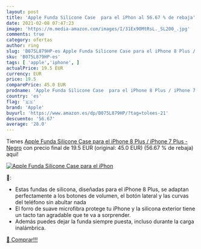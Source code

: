 ```yaml
---
layout: post
title: 'Apple Funda Silicone Case  para el iPhon al 56.67 % de rebaja'
date: 2021-02-08 07:47:23
image: 'https://m.media-amazon.com/images/I/31Ex90MtRsL._SL200_.jpg'
comments: true
category: ofertas
author: ring
slug: 'B075L879HP-es Apple Funda Silicone Case para el iPhone 8 Plus / iPhone 7...'
sku: 'B075L879HP-es'
tags: [ 'apple','iphone', ]
actualPrice: 19.5 EUR
currency: EUR
price: 19.5
comparePrice: 45.0 EUR
prodname: 'Apple Funda Silicone Case  para el iPhone 8 Plus / iPhone 7 Plus  - Negro'
country: 'es'
flag: '🇪🇸'
brand: 'Apple'
buyurl: 'https://www.amazon.es/dp/B075L879HP/?tag=tolees-21'
descuento: '56.67'
average: '28.0'
---
```


Tienes [Apple Funda Silicone Case  para el iPhone 8 Plus / iPhone 7 Plus  - Negro](https://www.amazon.es/dp/B075L879HP/?tag=tolees-21) con precio final de  19.5 EUR (original: 45.0 EUR) (56.67 %  de rebaja) aqui!

[![Apple Funda Silicone Case  para el iPhon](https://m.media-amazon.com/images/I/31Ex90MtRsL._SL200_.jpg)](https://www.amazon.es/dp/B075L879HP/?tag=tolees-21)

🔎:

- Estas fundas de silicona, diseñadas para el iPhone 8 Plus, se adaptan perfectamente a los botones de volumen, el botón lateral y las curvas del teléfono sin abultar nada
- El forro de suave microfibra protege tu iPhone y la silicona exterior tiene un tacto tan agradable que te va a sorprender.
- Además puedes dejar la funda siempre puesta, incluso durante la carga inalámbrica.

[🛒 Comprar!!!](https://www.amazon.es/dp/B075L879HP/?tag=tolees-21)
